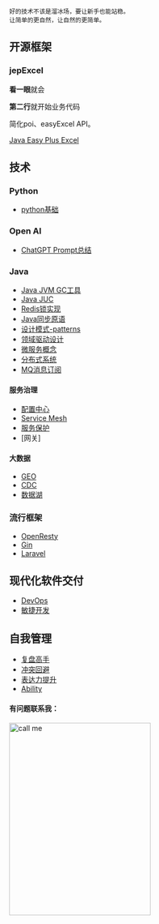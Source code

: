 ```
好的技术不该是溜冰场，要让新手也能站稳。
让简单的更自然，让自然的更简单。
```
## 开源框架

### jepExcel

**看一眼**就会

**第二行**就开始业务代码

简化poi、easyExcel API。

[Java Easy Plus Excel](https://github.com/jeasyplus/jepexcel)

## 技术

### Python
+ [python基础](https://jeasyplus.com/python/)


### Open AI
+ [ChatGPT Prompt总结](https://jeasyplus.com/chatGPT/ChatGPT文档.pdf)

### Java
+ [Java JVM GC工具](https://jeasyplus.com/java_gc)
+ [Java JUC](https://jeasyplus.com/java/juc)
+ [Redis锁实现](https://jeasyplus.com/redis/lock)
+ [Java同步原语](https://jeasyplus.com/java/lock)
+ [设计模式-patterns](https://jeasyplus.com/patterns)
+ [领域驱动设计](https://jeasyplus.com/ddd)
+ [微服务概念](https://jeasyplus.com/micro-services)
+ [分布式系统](https://jeasyplus.com/distributed-system)
+ [MQ消息订阅](https://jeasyplus.com/mq)

#### 服务治理
+ [配置中心](https://jeasyplus.com/dcmc)
+ [Service Mesh](https://jeasyplus.com/service-mesh)
+ [服务保护](https://jeasyplus.com/rate-limiting)
+ [网关]

#### 大数据
+ [GEO](https://jeasyplus.com/geo)
+ [CDC](https://jeasyplus.com/cdc)
+ [数据湖](https://jeasyplus.com/data-lakes)

### 流行框架
+ [OpenResty](https://jeasyplus.com/open-resty)
+ [Gin](https://jeasyplus.com/gin)
+ [Laravel](https://jeasyplus.com/laravel)

## 现代化软件交付
+  [DevOps](https://jeasyplus.com/dev-ops)
+  [敏捷开发](https://jeasyplus.com/agile-development)

## 自我管理
+ [复盘高手](https://jeasyplus.com/thinking/retrospective)
+ [冲突回避](https://jeasyplus.com/thinking/fearofconflict)
+ [表达力提升](https://jeasyplus.com/thinking/speaking-skills)
+ [Ability](https://jeasyplus.com/thinking/ability)

#### 有问题联系我：

<img src="https://jeasyplus.com/images/home/wechat_1618.JPG" alt="call me" width="280" height="380">